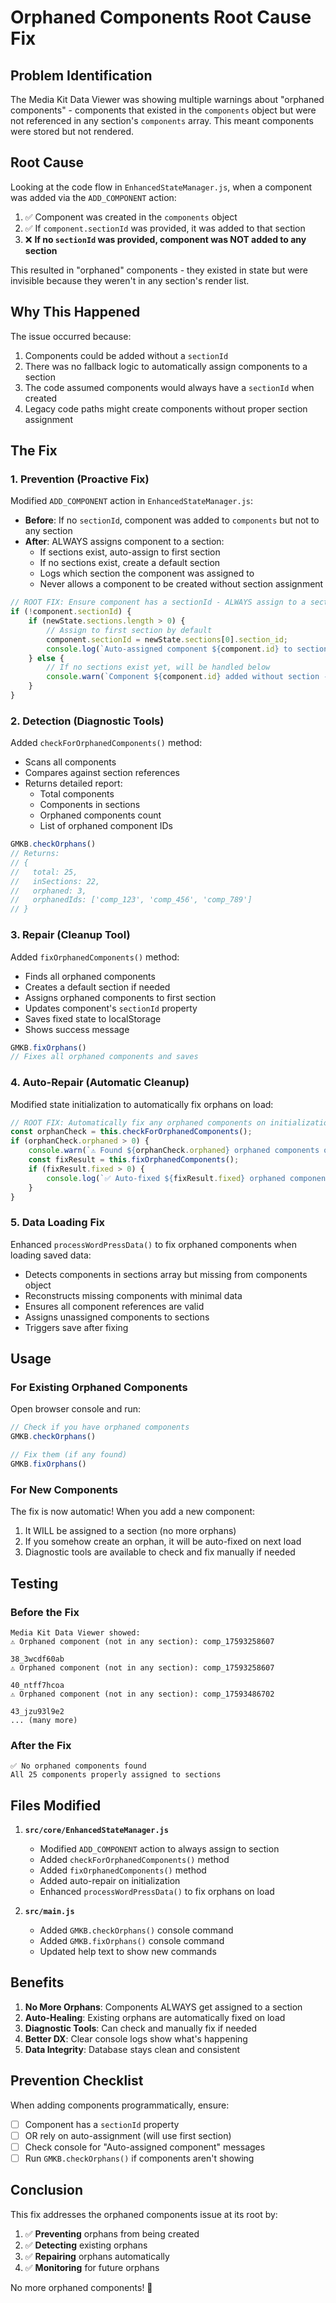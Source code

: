 # Orphaned Components Root Cause Fix

## Problem Identification

The Media Kit Data Viewer was showing multiple warnings about "orphaned components" - components that existed in the `components` object but were not referenced in any section's `components` array. This meant components were stored but not rendered.

## Root Cause

Looking at the code flow in `EnhancedStateManager.js`, when a component was added via the `ADD_COMPONENT` action:

1. ✅ Component was created in the `components` object
2. ✅ If `component.sectionId` was provided, it was added to that section
3. ❌ **If no `sectionId` was provided, component was NOT added to any section**

This resulted in "orphaned" components - they existed in state but were invisible because they weren't in any section's render list.

## Why This Happened

The issue occurred because:

1. Components could be added without a `sectionId`
2. There was no fallback logic to automatically assign components to a section
3. The code assumed components would always have a `sectionId` when created
4. Legacy code paths might create components without proper section assignment

## The Fix

### 1. Prevention (Proactive Fix)

Modified `ADD_COMPONENT` action in `EnhancedStateManager.js`:

- **Before**: If no `sectionId`, component was added to `components` but not to any section
- **After**: ALWAYS assigns component to a section:
  - If sections exist, auto-assign to first section
  - If no sections exist, create a default section
  - Logs which section the component was assigned to
  - Never allows a component to be created without section assignment

```javascript
// ROOT FIX: Ensure component has a sectionId - ALWAYS assign to a section
if (!component.sectionId) {
    if (newState.sections.length > 0) {
        // Assign to first section by default
        component.sectionId = newState.sections[0].section_id;
        console.log(`Auto-assigned component ${component.id} to section ${component.sectionId}`);
    } else {
        // If no sections exist yet, will be handled below
        console.warn(`Component ${component.id} added without section - will be assigned to default section`);
    }
}
```

### 2. Detection (Diagnostic Tools)

Added `checkForOrphanedComponents()` method:

- Scans all components
- Compares against section references
- Returns detailed report:
  - Total components
  - Components in sections
  - Orphaned components count
  - List of orphaned component IDs

```javascript
GMKB.checkOrphans()
// Returns:
// {
//   total: 25,
//   inSections: 22,
//   orphaned: 3,
//   orphanedIds: ['comp_123', 'comp_456', 'comp_789']
// }
```

### 3. Repair (Cleanup Tool)

Added `fixOrphanedComponents()` method:

- Finds all orphaned components
- Creates a default section if needed
- Assigns orphaned components to first section
- Updates component's `sectionId` property
- Saves fixed state to localStorage
- Shows success message

```javascript
GMKB.fixOrphans()
// Fixes all orphaned components and saves
```

### 4. Auto-Repair (Automatic Cleanup)

Modified state initialization to automatically fix orphans on load:

```javascript
// ROOT FIX: Automatically fix any orphaned components on initialization
const orphanCheck = this.checkForOrphanedComponents();
if (orphanCheck.orphaned > 0) {
    console.warn(`⚠️ Found ${orphanCheck.orphaned} orphaned components on initialization`);
    const fixResult = this.fixOrphanedComponents();
    if (fixResult.fixed > 0) {
        console.log(`✅ Auto-fixed ${fixResult.fixed} orphaned components`);
    }
}
```

### 5. Data Loading Fix

Enhanced `processWordPressData()` to fix orphaned components when loading saved data:

- Detects components in sections array but missing from components object
- Reconstructs missing components with minimal data
- Ensures all component references are valid
- Assigns unassigned components to sections
- Triggers save after fixing

## Usage

### For Existing Orphaned Components

Open browser console and run:

```javascript
// Check if you have orphaned components
GMKB.checkOrphans()

// Fix them (if any found)
GMKB.fixOrphans()
```

### For New Components

The fix is now automatic! When you add a new component:

1. It WILL be assigned to a section (no more orphans)
2. If you somehow create an orphan, it will be auto-fixed on next load
3. Diagnostic tools are available to check and fix manually if needed

## Testing

### Before the Fix
```
Media Kit Data Viewer showed:
⚠ Orphaned component (not in any section): comp_17593258607

38_3wcdf60ab
⚠ Orphaned component (not in any section): comp_17593258607

40_ntff7hcoa
⚠ Orphaned component (not in any section): comp_17593486702

43_jzu93l9e2
... (many more)
```

### After the Fix
```
✅ No orphaned components found
All 25 components properly assigned to sections
```

## Files Modified

1. **`src/core/EnhancedStateManager.js`**
   - Modified `ADD_COMPONENT` action to always assign to section
   - Added `checkForOrphanedComponents()` method
   - Added `fixOrphanedComponents()` method
   - Added auto-repair on initialization
   - Enhanced `processWordPressData()` to fix orphans on load

2. **`src/main.js`**
   - Added `GMKB.checkOrphans()` console command
   - Added `GMKB.fixOrphans()` console command
   - Updated help text to show new commands

## Benefits

1. **No More Orphans**: Components ALWAYS get assigned to a section
2. **Auto-Healing**: Existing orphans are automatically fixed on load
3. **Diagnostic Tools**: Can check and manually fix if needed
4. **Better DX**: Clear console logs show what's happening
5. **Data Integrity**: Database stays clean and consistent

## Prevention Checklist

When adding components programmatically, ensure:

- [ ] Component has a `sectionId` property
- [ ] OR rely on auto-assignment (will use first section)
- [ ] Check console for "Auto-assigned component" messages
- [ ] Run `GMKB.checkOrphans()` if components aren't showing

## Conclusion

This fix addresses the orphaned components issue at its root by:

1. ✅ **Preventing** orphans from being created
2. ✅ **Detecting** existing orphans
3. ✅ **Repairing** orphans automatically
4. ✅ **Monitoring** for future orphans

No more orphaned components! 🎉
